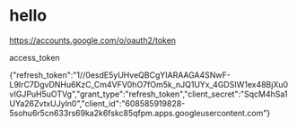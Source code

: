 # hello

https://accounts.google.com/o/oauth2/token

access_token

{"refresh_token":"1//0esdE5yUHveQBCgYIARAAGA4SNwF-L9IrC7DgvDNHu6KzC_Cm4VFV0hO7fOm5k_nJQ1UYx_4GDSIW1ex48BjXu0vIGJPuH5uOTVg","grant_type":"refresh_token","client_secret":"SqcM4hSa1UYa26ZvtxUJyln0","client_id":"608585919828-5sohu6r5cn633rs69ka2k6fskc85qfpm.apps.googleusercontent.com"}

